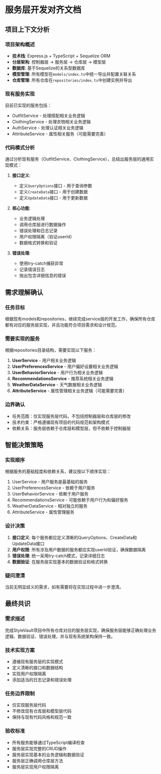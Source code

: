 # 服务层开发对齐文档

## 项目上下文分析

### 项目架构概述
- **技术栈**: Express.js + TypeScript + Sequelize ORM
- **分层架构**: 控制器层 → 服务层 → 仓库层 → 模型层
- **数据库**: 基于Sequelize的关系型数据库
- **模型管理**: 所有模型在`models/index.ts`中统一导出并配置关联关系
- **仓库管理**: 所有仓库在`repositories/index.ts`中创建实例并导出

### 现有服务实现
目前已实现的服务包括：
- OutfitService - 处理搭配相关业务逻辑
- ClothingService - 处理衣物相关业务逻辑
- AuthService - 处理认证相关业务逻辑
- AttributeService - 属性相关服务（可能需要完善）

### 代码模式分析
通过分析现有服务（OutfitService、ClothingService），总结出服务层的通用实现模式：

1. **接口定义**:
   - 定义`QueryOptions`接口 - 用于查询参数
   - 定义`CreateData`接口 - 用于创建数据
   - 定义`UpdateData`接口 - 用于更新数据

2. **核心功能**:
   - 业务逻辑处理
   - 调用仓库层进行数据操作
   - 错误处理和日志记录
   - 用户权限隔离（验证userId）
   - 数据格式转换和验证

3. **错误处理**:
   - 使用try-catch捕获异常
   - 记录错误日志
   - 抛出包含详细信息的错误

## 需求理解确认

### 任务目标
根据现有models和repositories，继续完成service层的开发工作，确保所有仓库都有对应的服务层实现，并且功能符合项目需求和设计规范。

### 需要实现的服务
根据repositories目录结构，需要实现以下服务：

1. **UserService** - 用户相关业务逻辑
2. **UserPreferencesService** - 用户偏好设置相关业务逻辑
3. **UserBehaviorService** - 用户行为相关业务逻辑
4. **RecommendationsService** - 推荐系统相关业务逻辑
5. **WeatherDataService** - 天气数据相关业务逻辑
6. **AttributeService** - 属性管理相关业务逻辑（可能需要完善）

### 边界确认
- 任务范围：仅实现服务层代码，不包括控制器层和仓库层的修改
- 技术约束：严格遵循现有项目的代码规范和架构模式
- 依赖关系：服务层依赖于仓库层和模型层，但不依赖于控制器层

## 智能决策策略

### 实现顺序
根据服务的基础程度和依赖关系，建议按以下顺序实现：
1. UserService - 用户服务是最基础的服务
2. UserPreferencesService - 依赖于用户服务
3. UserBehaviorService - 依赖于用户服务
4. RecommendationsService - 可能依赖于用户行为和偏好服务
5. WeatherDataService - 相对独立的服务
6. AttributeService - 属性管理服务

### 设计决策
1. **接口定义**: 每个服务都应定义清晰的QueryOptions、CreateData和UpdateData接口
2. **用户权限**: 所有涉及用户数据的服务都应实现userId验证，确保数据隔离
3. **错误处理**: 统一采用try-catch模式，记录详细日志
4. **数据验证**: 在服务层实现基本的数据验证和格式转换

### 疑问澄清
当前无明显歧义的需求，如有需要将在实现过程中进一步澄清。

## 最终共识

### 需求描述
完成StyleVault项目中所有仓库对应的服务层实现，确保服务层能够正确处理业务逻辑、数据验证、错误处理，并与现有系统架构保持一致。

### 技术实现方案
- 遵循现有服务层的实现模式
- 定义清晰的接口和数据结构
- 实现用户权限隔离
- 添加适当的日志记录和错误处理

### 任务边界限制
- 仅实现服务层代码
- 不修改现有仓库层和模型层代码
- 保持与现有代码风格和规范一致

### 验收标准
- 所有服务能够通过TypeScript编译检查
- 服务层实现完整的CRUD操作
- 服务层实现基本的业务逻辑和数据验证
- 服务层正确调用仓库层方法
- 服务层实现用户权限隔离